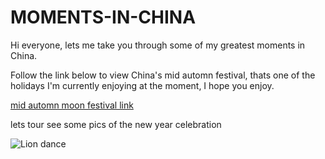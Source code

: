 # MOMENTS-IN-CHINA

Hi everyone, lets me take you through some of my greatest moments in China.

Follow the link below to view China's mid automn festival, thats one of the holidays I'm currently enjoying at the moment, I hope you enjoy.

[ mid automn moon festival link](https://search.yahoo.com/search;_ylt=AwrO7tU.Jh1l8JYIhVeJzbkF?p=mid-autumn+moon+festival&type=E210US739G0&fr=mcafee&fr2=p%3As%2Cv%3Ai%2Cm%3Apivot&stype=web)

lets tour see some pics of the new year celebration

![Lion dance](https://images.search.yahoo.com/search/images;_ylt=Awr9_jDwKR1loBkJYxpXNyoA;_ylu=Y29sbwNncTEEcG9zAzEEdnRpZAMEc2VjA3BpdnM-?p=lion+dance+chinese+new+year&fr2=piv-web&type=E210US739G0&fr=mcafee#id=7&iurl=https%3A%2F%2Fmedia.thestar.com.my%2FProd%2F3B9C7FDA-AC67-462F-90A4-4317F13206EC&action=click)
